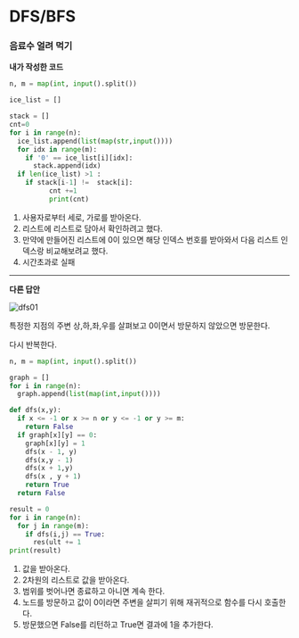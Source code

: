 # DFS/BFS

### 음료수 얼려 먹기

**내가 작성한 코드**

```python
n, m = map(int, input().split())

ice_list = []

stack = []
cnt=0
for i in range(n):
  ice_list.append(list(map(str,input())))
  for idx in range(m):
    if '0' == ice_list[i][idx]:
      stack.append(idx)
  if len(ice_list) >1 :
    if stack[i-1] !=  stack[i]:
          cnt +=1
          print(cnt)
```

1. 사용자로부터 세로, 가로를 받아온다.
2. 리스트에 리스트로 담아서 확인하려고 했다.
3. 만약에 만들어진 리스트에 0이 있으면 해당 인덱스 번호를 받아와서 다음 리스트 인덱스랑 비교해보려교 했다.
4. 시간초과로 실패

---

**다른 답안**

![dfs01](C:\Users\gh\algorithm_practice\DFS_BFS.assets\dfs01.PNG)

특정한 지점의 주변 상,하,좌,우를 살펴보고 0이면서 방문하지 않았으면 방문한다.

다시 반복한다.

```python
n, m = map(int, input().split())

graph = []
for i in range(n):
  graph.append(list(map(int,input())))

def dfs(x,y):
  if x <= -1 or x >= n or y <= -1 or y >= m:
    return False
  if graph[x][y] == 0:
    graph[x][y] = 1
    dfs(x - 1, y)
    dfs(x,y - 1)
    dfs(x + 1,y)
    dfs(x , y + 1)
    return True
  return False

result = 0
for i in range(n):
  for j in range(m):
    if dfs(i,j) == True:
      res(ult += 1
print(result)
```

1. 값을 받아온다.
2. 2차원의 리스트로 값을 받아온다.
3. 범위를 벗어나면 종료하고 아니면 계속 한다.
4. 노드를 방문하고 값이 0이라면 주변을 살피기 위해 재귀적으로 함수를 다시 호출한다.
5. 방문했으면 False를 리턴하고 True면 결과에 1을 추가한다.
